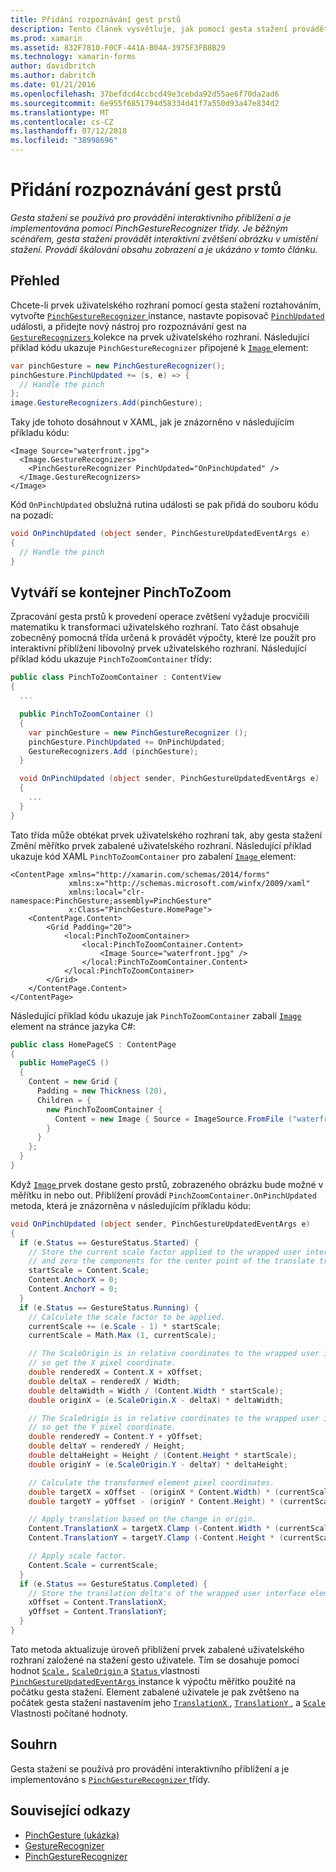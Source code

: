 ```yaml
---
title: Přidání rozpoznávání gest prstů
description: Tento článek vysvětluje, jak pomocí gesta stažení provádět interaktivní zvětšení obrázku v umístění stažení.
ms.prod: xamarin
ms.assetid: 832F7810-F0CF-441A-B04A-3975F3FB8B29
ms.technology: xamarin-forms
author: davidbritch
ms.author: dabritch
ms.date: 01/21/2016
ms.openlocfilehash: 37befdcd4ccbcd49e3cebda92d55ae6f70da2ad6
ms.sourcegitcommit: 6e955f6851794d58334d41f7a550d93a47e834d2
ms.translationtype: MT
ms.contentlocale: cs-CZ
ms.lasthandoff: 07/12/2018
ms.locfileid: "38998696"
---
```

# <a name="adding-a-pinch-gesture-recognizer"></a>Přidání rozpoznávání gest prstů

_Gesta stažení se používá pro provádění interaktivního přiblížení a je implementována pomocí PinchGestureRecognizer třídy. Je běžným scénářem, gesta stažení provádět interaktivní zvětšení obrázku v umístění stažení. Provádí škálování obsahu zobrazení a je ukázáno v tomto článku._

## <a name="overview"></a>Přehled

Chcete-li prvek uživatelského rozhraní pomocí gesta stažení roztahováním, vytvořte [ `PinchGestureRecognizer` ](xref:Xamarin.Forms.PinchGestureRecognizer) instance, nastavte popisovač [ `PinchUpdated` ](xref:Xamarin.Forms.PinchGestureRecognizer.PinchUpdated) události, a přidejte nový nástroj pro rozpoznávání gest na [ `GestureRecognizers` ](xref:Xamarin.Forms.View.GestureRecognizers) kolekce na prvek uživatelského rozhraní. Následující příklad kódu ukazuje `PinchGestureRecognizer` připojené k [ `Image` ](xref:Xamarin.Forms.Image) element:

```csharp
var pinchGesture = new PinchGestureRecognizer();
pinchGesture.PinchUpdated += (s, e) => {
  // Handle the pinch
};
image.GestureRecognizers.Add(pinchGesture);
```

Taky jde tohoto dosáhnout v XAML, jak je znázorněno v následujícím příkladu kódu:

```xaml
<Image Source="waterfront.jpg">
  <Image.GestureRecognizers>
    <PinchGestureRecognizer PinchUpdated="OnPinchUpdated" />
  </Image.GestureRecognizers>
</Image>
```

Kód `OnPinchUpdated` obslužná rutina události se pak přidá do souboru kódu na pozadí:

```csharp
void OnPinchUpdated (object sender, PinchGestureUpdatedEventArgs e)
{
  // Handle the pinch
}
```

## <a name="creating-a-pinchtozoom-container"></a>Vytváří se kontejner PinchToZoom

Zpracování gesta prstů k provedení operace zvětšení vyžaduje procvičili matematiku k transformaci uživatelského rozhraní. Tato část obsahuje zobecněný pomocná třída určená k provádět výpočty, které lze použít pro interaktivní přiblížení libovolný prvek uživatelského rozhraní. Následující příklad kódu ukazuje `PinchToZoomContainer` třídy:

```csharp
public class PinchToZoomContainer : ContentView
{
  ...

  public PinchToZoomContainer ()
  {
    var pinchGesture = new PinchGestureRecognizer ();
    pinchGesture.PinchUpdated += OnPinchUpdated;
    GestureRecognizers.Add (pinchGesture);
  }

  void OnPinchUpdated (object sender, PinchGestureUpdatedEventArgs e)
  {
    ...
  }
}
```

Tato třída může obtékat prvek uživatelského rozhraní tak, aby gesta stažení Změní měřítko prvek zabalené uživatelského rozhraní. Následující příklad ukazuje kód XAML `PinchToZoomContainer` pro zabalení [ `Image` ](xref:Xamarin.Forms.Image) element:

```xaml
<ContentPage xmlns="http://xamarin.com/schemas/2014/forms"
             xmlns:x="http://schemas.microsoft.com/winfx/2009/xaml"
             xmlns:local="clr-namespace:PinchGesture;assembly=PinchGesture"
             x:Class="PinchGesture.HomePage">
    <ContentPage.Content>
        <Grid Padding="20">
            <local:PinchToZoomContainer>
                <local:PinchToZoomContainer.Content>
                    <Image Source="waterfront.jpg" />
                </local:PinchToZoomContainer.Content>
            </local:PinchToZoomContainer>
        </Grid>
    </ContentPage.Content>
</ContentPage>
```

Následující příklad kódu ukazuje jak `PinchToZoomContainer` zabalí [ `Image` ](xref:Xamarin.Forms.Image) element na stránce jazyka C#:

```csharp
public class HomePageCS : ContentPage
{
  public HomePageCS ()
  {
    Content = new Grid {
      Padding = new Thickness (20),
      Children = {
        new PinchToZoomContainer {
          Content = new Image { Source = ImageSource.FromFile ("waterfront.jpg") }
        }
      }
    };
  }
}
```

Když [ `Image` ](xref:Xamarin.Forms.Image) prvek dostane gesto prstů, zobrazeného obrázku bude možné v měřítku in nebo out. Přiblížení provádí `PinchZoomContainer.OnPinchUpdated` metoda, která je znázorněna v následujícím příkladu kódu:

```csharp
void OnPinchUpdated (object sender, PinchGestureUpdatedEventArgs e)
{
  if (e.Status == GestureStatus.Started) {
    // Store the current scale factor applied to the wrapped user interface element,
    // and zero the components for the center point of the translate transform.
    startScale = Content.Scale;
    Content.AnchorX = 0;
    Content.AnchorY = 0;
  }
  if (e.Status == GestureStatus.Running) {
    // Calculate the scale factor to be applied.
    currentScale += (e.Scale - 1) * startScale;
    currentScale = Math.Max (1, currentScale);

    // The ScaleOrigin is in relative coordinates to the wrapped user interface element,
    // so get the X pixel coordinate.
    double renderedX = Content.X + xOffset;
    double deltaX = renderedX / Width;
    double deltaWidth = Width / (Content.Width * startScale);
    double originX = (e.ScaleOrigin.X - deltaX) * deltaWidth;

    // The ScaleOrigin is in relative coordinates to the wrapped user interface element,
    // so get the Y pixel coordinate.
    double renderedY = Content.Y + yOffset;
    double deltaY = renderedY / Height;
    double deltaHeight = Height / (Content.Height * startScale);
    double originY = (e.ScaleOrigin.Y - deltaY) * deltaHeight;

    // Calculate the transformed element pixel coordinates.
    double targetX = xOffset - (originX * Content.Width) * (currentScale - startScale);
    double targetY = yOffset - (originY * Content.Height) * (currentScale - startScale);

    // Apply translation based on the change in origin.
    Content.TranslationX = targetX.Clamp (-Content.Width * (currentScale - 1), 0);
    Content.TranslationY = targetY.Clamp (-Content.Height * (currentScale - 1), 0);

    // Apply scale factor.
    Content.Scale = currentScale;
  }
  if (e.Status == GestureStatus.Completed) {
    // Store the translation delta's of the wrapped user interface element.
    xOffset = Content.TranslationX;
    yOffset = Content.TranslationY;
  }
}
```

Tato metoda aktualizuje úroveň přiblížení prvek zabalené uživatelského rozhraní založené na stažení gesto uživatele. Tím se dosahuje pomocí hodnot [ `Scale` ](xref:Xamarin.Forms.PinchGestureUpdatedEventArgs.Scale), [ `ScaleOrigin` ](xref:Xamarin.Forms.PinchGestureUpdatedEventArgs.ScaleOrigin) a [ `Status` ](xref:Xamarin.Forms.PinchGestureUpdatedEventArgs.Status) vlastnosti [ `PinchGestureUpdatedEventArgs` ](xref:Xamarin.Forms.PinchGestureUpdatedEventArgs) instance k výpočtu měřítko použité na počátku gesta stažení. Element zabalené uživatele je pak zvětšeno na počátek gesta stažení nastavením jeho [ `TranslationX` ](xref:Xamarin.Forms.VisualElement.TranslationX), [ `TranslationY` ](xref:Xamarin.Forms.VisualElement.TranslationY), a [ `Scale` ](xref:Xamarin.Forms.VisualElement.Scale) Vlastnosti počítané hodnoty.

## <a name="summary"></a>Souhrn

Gesta stažení se používá pro provádění interaktivního přiblížení a je implementováno s [ `PinchGestureRecognizer` ](xref:Xamarin.Forms.PinchGestureRecognizer) třídy.


## <a name="related-links"></a>Související odkazy

- [PinchGesture (ukázka)](https://developer.xamarin.com/samples/xamarin-forms/WorkingWithGestures/PinchGesture/)
- [GestureRecognizer](xref:Xamarin.Forms.GestureRecognizer)
- [PinchGestureRecognizer](xref:Xamarin.Forms.PinchGestureRecognizer)
